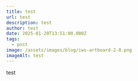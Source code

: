 ```yaml
---
title: test
url: test
description: test
author: test
date: 2025-01-20T13:51:00.000Z
tags:
  - post
image: /assets/images/blog/iws-artboard-2-8.png
imageAlt: test
---
```


test
